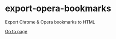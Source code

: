 # export-opera-bookmarks
Export Chrome & Opera bookmarks to HTML

[Go to page](https://yashkin.by/bookmarks/)
